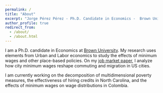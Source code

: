 ```yaml
---
permalink: /
title: "About"
excerpt: "Jorge Pérez Pérez - Ph.D. Candidate in Economics -  Brown University"
author_profile: true
redirect_from: 
  - /about/
  - /about.html
---
```


I am a Ph.D. candidate in Economics at [Brown University](https://www.brown.edu/academics/economics/). My research uses elements from Urban and Labor economics to study the effects of minimum wages and other place-based policies. On my [job market paper](research/2017-10-10-city-minimum-wages), I analyze how city minimum wages reshape commuting and migration in US cities.

I am currently working on the decomposition of multidimensional poverty measures, the effectiveness of hiring credits in North Carolina, and the effects of minimum wages on wage distributions in Colombia.


